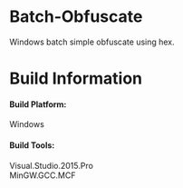 # Batch-Obfuscate
Windows batch simple obfuscate using hex.<br>
<h1>Build Information</h1>
<h4>Build Platform:</h4> Windows
<h4>Build Tools:</h4> Visual.Studio.2015.Pro <br> MinGW.GCC.MCF
